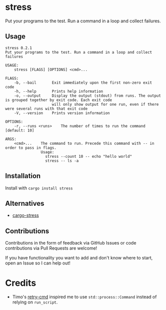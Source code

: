 # stress

Put your programs to the test. Run a command in a loop and collect failures.

## Usage

```
stress 0.2.1
Put your programs to the test. Run a command in a loop and collect failures

USAGE:
    stress [FLAGS] [OPTIONS] <cmd>...

FLAGS:
    -b, --bail       Exit immediately upon the first non-zero exit code
    -h, --help       Prints help information
    -o, --output     Display the output (stdout) from runs. The output is grouped together by exit code. Each exit code
                     will only show output for one run, even if there were several runs with that exit code
    -V, --version    Prints version information

OPTIONS:
    -r, --runs <runs>    The number of times to run the command [default: 10]

ARGS:
    <cmd>...    The command to run. Precede this command with -- in order to pass in flags.
                Usage:
                  stress --count 10 -- echo "hello world"
                  stress -- ls -a
```

## Installation

Install with `cargo install stress`

## Alternatives

- [cargo-stress](https://lib.rs/crates/cargo-stress)

## Contributions

Contributions in the form of feedback via GitHub Issues or code contributions via Pull Requests are welcome!

If you have functionality you want to add and don't know where to start, open an Issue so I can help out!

# Credits

- Timo's [retry-cmd](https://github.com/timofurrer/retry-cmd) inspired me to use `std::process::Command` instead of relying on `run_script`.
